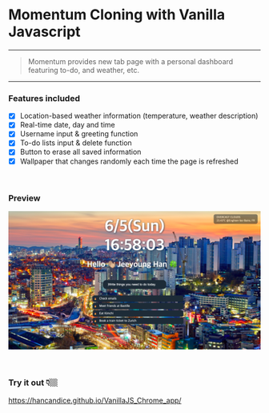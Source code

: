 # Momentum Cloning with Vanilla Javascript

---

> Momentum provides new tab page with a personal dashboard featuring to-do, and weather, etc.

---

### Features included

- [x] Location-based weather information (temperature, weather description)
- [x] Real-time date, day and time
- [x] Username input & greeting function
- [x] To-do lists input & delete function
- [x] Button to erase all saved information
- [x] Wallpaper that changes randomly each time the page is refreshed

<br>

### Preview

![screenshot](images/preview_momentum.png)

<br>

### Try it out 👇🏼

https://hancandice.github.io/VanillaJS_Chrome_app/
